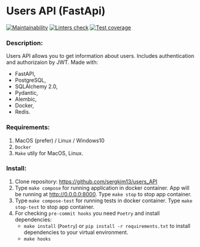 # Users API (FastApi)

[![Maintainability](https://api.codeclimate.com/v1/badges/d995c9ecea3af7f1c33f/maintainability)](https://codeclimate.com/github/sergkim13/users_API/maintainability)
[![Linters check](https://github.com/sergkim13/users_API/actions/workflows/linters_check.yml/badge.svg)](https://github.com/sergkim13/users_API/actions/workflows/linters_check.yml)
[![Test coverage](https://api.codeclimate.com/v1/badges/d995c9ecea3af7f1c33f/test_coverage)](https://codeclimate.com/github/sergkim13/users_API/test_coverage)

### Description:
Users API allows you to get information about users. Includes authentication and authorizaion by JWT.
Made with:
- FastAPI,
- PostgreSQL,
- SQLAlchemy 2.0,
- Pydantic,
- Alembic,
- Docker,
- Redis.

### Requirements:
1. MacOS (prefer) / Linux / Windows10
2. `Docker`
3. `Make` utily for MacOS, Linux.

### Install:
1. Clone repository: https://github.com/sergkim13/users_API
2. Type `make compose` for running application in docker container. App will be running at http://0.0.0.0:8000. Type `make stop` to stop app container.
3. Type `make compose-test` for running tests in docker container. Type `make stop-test` to stop app container.
4. For checking `pre-commit hooks` you need `Poetry` and install dependencies:
    - `make install` (`Poetry`) or `pip install -r requirements.txt`  to install dependencies to your virtual environment.
    - `make hooks`
